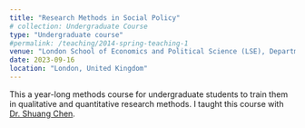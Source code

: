 ```yaml
---
title: "Research Methods in Social Policy"
# collection: Undergraduate Course
type: "Undergraduate course"
#permalink: /teaching/2014-spring-teaching-1
venue: "London School of Economics and Political Science (LSE), Department of Social Policy"
date: 2023-09-16
location: "London, United Kingdom"
---
```

This a year-long methods course for undergraduate students to train them in qualitative and quantitative research methods. I taught this course with [Dr. Shuang Chen](https://www.lse.ac.uk/social-policy/people/academic-staff/dr-shuang-chen).
